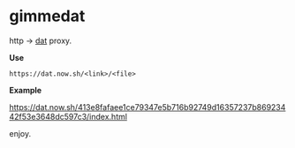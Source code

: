 # gimmedat

http -> [dat](https://datproject.org/) proxy.

**Use**

`https://dat.now.sh/<link>/<file>`

**Example**

https://dat.now.sh/413e8fafaee1ce79347e5b716b92749d16357237b86923442f53e3648dc597c3/index.html

enjoy.
